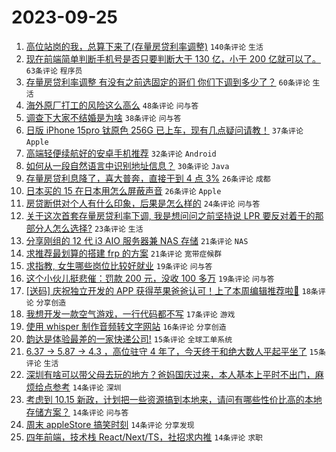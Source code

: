 # 2023-09-25

1. [高位站岗的我，总算下来了(存量房贷利率调整)](https://www.v2ex.com/t/976790) `140条评论` `生活`
1. [现在前端简单判断手机号是否只要判断大于 130 亿，小于 200 亿就可以了。](https://www.v2ex.com/t/976806) `63条评论` `程序员`
1. [存量房贷利率调整 有没有之前选固定的哥们 你们下调到多少了？](https://www.v2ex.com/t/976802) `60条评论` `生活`
1. [海外原厂打工的风险这么高么](https://www.v2ex.com/t/976822) `48条评论` `问与答`
1. [调查下大家不结婚是为啥](https://www.v2ex.com/t/976891) `38条评论` `问与答`
1. [日版 iPhone 15pro 钛原色 256G 已上车，现有几点疑问请教！](https://www.v2ex.com/t/976889) `37条评论` `Apple`
1. [高端轻便续航好的安卓手机推荐](https://www.v2ex.com/t/976855) `32条评论` `Android`
1. [如何从一段自然语言中识别地址信息？](https://www.v2ex.com/t/976864) `30条评论` `Java`
1. [存量房贷利息降了，喜大普奔，直接干到 4 点 3%](https://www.v2ex.com/t/976807) `26条评论` `成都`
1. [日本买的 15 在日本用怎么屏蔽声音](https://www.v2ex.com/t/976797) `26条评论` `Apple`
1. [房贷断供对个人有什么印象，后果是怎么样的](https://www.v2ex.com/t/976901) `24条评论` `问与答`
1. [关于这次首套存量房贷利率下调, 我是想问问之前坚持说 LPR 要反对着干的那部分人怎么选择?](https://www.v2ex.com/t/976863) `23条评论` `生活`
1. [分享刚组的 12 代 i3 AIO 服务器兼 NAS 存储](https://www.v2ex.com/t/976885) `21条评论` `NAS`
1. [求推荐最划算的搭建 frp 的方案](https://www.v2ex.com/t/976824) `21条评论` `宽带症候群`
1. [求指教, 女生哪些岗位比较好就业](https://www.v2ex.com/t/976883) `19条评论` `问与答`
1. [这个小伙儿挺悲催：罚款 200 元，没收 100 多万](https://www.v2ex.com/t/976835) `19条评论` `问与答`
1. [[送码] 庆祝独立开发的 APP 获得苹果爸爸认可！上了本周编辑推荐啦🎉](https://www.v2ex.com/t/976882) `18条评论` `分享创造`
1. [我想开发一款空气游戏，一行代码都不写](https://www.v2ex.com/t/976887) `17条评论` `游戏`
1. [使用 whisper 制作音频转文字网站](https://www.v2ex.com/t/976799) `16条评论` `分享创造`
1. [韵达是体验最差的一家快递公司!](https://www.v2ex.com/t/976859) `15条评论` `全球工单系统`
1. [6.37 -> 5.87 -> 4.3 ，高位驻守 4 年了，今天终于和绝大数人平起平坐了](https://www.v2ex.com/t/976801) `15条评论` `生活`
1. [深圳有啥可以带父母去玩的地方？爸妈国庆过来，本人基本上平时不出门，麻烦给点参考](https://www.v2ex.com/t/976892) `14条评论` `深圳`
1. [考虑到 10.15 新政，计划把一些资源搞到本地来，请问有哪些性价比高的本地存储方案？](https://www.v2ex.com/t/976841) `14条评论` `问与答`
1. [周末 appleStore 搞笑时刻](https://www.v2ex.com/t/976823) `14条评论` `分享发现`
1. [四年前端，技术栈 React/Next/TS，社招求内推](https://www.v2ex.com/t/976789) `14条评论` `求职`
